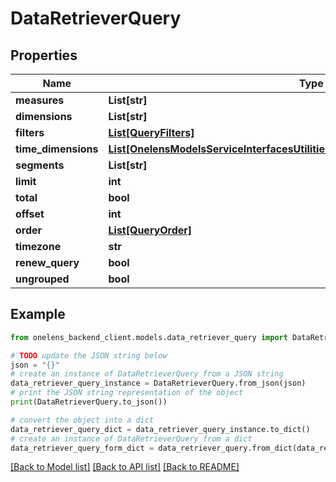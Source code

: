 # DataRetrieverQuery


## Properties

Name | Type | Description | Notes
------------ | ------------- | ------------- | -------------
**measures** | **List[str]** |  | [optional] 
**dimensions** | **List[str]** |  | [optional] 
**filters** | [**List[QueryFilters]**](QueryFilters.md) |  | [optional] 
**time_dimensions** | [**List[OnelensModelsServiceInterfacesUtilitiesDataRetrieverServiceTimeDimension]**](OnelensModelsServiceInterfacesUtilitiesDataRetrieverServiceTimeDimension.md) |  | [optional] 
**segments** | **List[str]** |  | [optional] 
**limit** | **int** |  | [optional] 
**total** | **bool** |  | [optional] 
**offset** | **int** |  | [optional] 
**order** | [**List[QueryOrder]**](QueryOrder.md) |  | [optional] 
**timezone** | **str** |  | [optional] 
**renew_query** | **bool** |  | [optional] 
**ungrouped** | **bool** |  | [optional] 

## Example

```python
from onelens_backend_client.models.data_retriever_query import DataRetrieverQuery

# TODO update the JSON string below
json = "{}"
# create an instance of DataRetrieverQuery from a JSON string
data_retriever_query_instance = DataRetrieverQuery.from_json(json)
# print the JSON string representation of the object
print(DataRetrieverQuery.to_json())

# convert the object into a dict
data_retriever_query_dict = data_retriever_query_instance.to_dict()
# create an instance of DataRetrieverQuery from a dict
data_retriever_query_form_dict = data_retriever_query.from_dict(data_retriever_query_dict)
```
[[Back to Model list]](../README.md#documentation-for-models) [[Back to API list]](../README.md#documentation-for-api-endpoints) [[Back to README]](../README.md)



